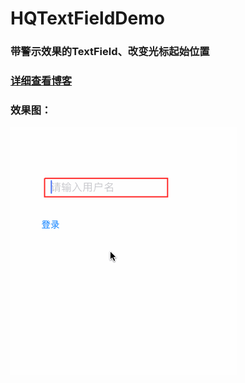 # HQTextFieldDemo

### 带警示效果的TextField、改变光标起始位置
### [详细查看博客](https://blog.csdn.net/u010960265/article/details/82905395)

### 效果图：
![images](https://github.com/HanQiGod/HQTextFieldDemo/blob/master/HQTextFieldDemo/txtfield.gif)
